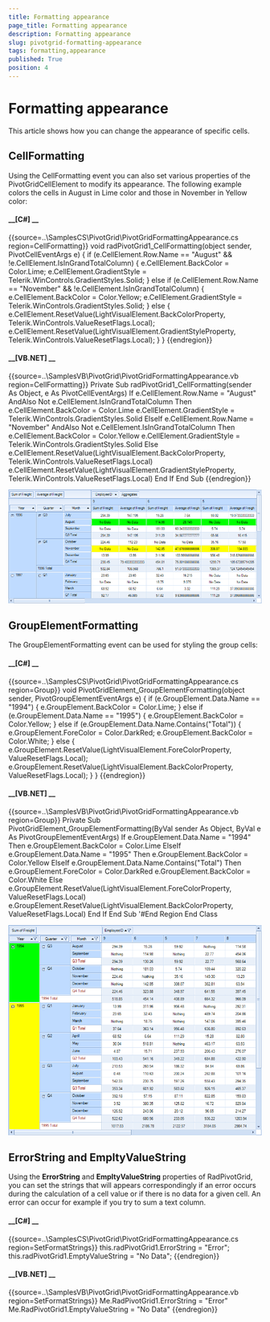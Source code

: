 ```yaml
---
title: Formatting appearance
page_title: Formatting appearance
description: Formatting appearance
slug: pivotgrid-formatting-appearance
tags: formatting,appearance
published: True
position: 4
---
```


# Formatting appearance



This article shows how you can change the appearance of specific cells.

## CellFormatting

Using the CellFormatting event you can also set various properties of the PivotGridCellElement to modify its appearance. The following example
          colors the cells in August in Lime color and those in November in Yellow color:
        

#### __[C#] __

{{source=..\SamplesCS\PivotGrid\PivotGridFormattingAppearance.cs region=CellFormatting}}
	        void radPivotGrid1_CellFormatting(object sender, PivotCellEventArgs e)
	        {
	            if (e.CellElement.Row.Name == "August" && !e.CellElement.IsInGrandTotalColumn)
	            {
	                e.CellElement.BackColor = Color.Lime;
	                e.CellElement.GradientStyle = Telerik.WinControls.GradientStyles.Solid;
	            }
	            else if (e.CellElement.Row.Name == "November" && !e.CellElement.IsInGrandTotalColumn)
	            {
	                e.CellElement.BackColor = Color.Yellow;
	                e.CellElement.GradientStyle = Telerik.WinControls.GradientStyles.Solid;
	            }
	            else
	            {
	                e.CellElement.ResetValue(LightVisualElement.BackColorProperty, Telerik.WinControls.ValueResetFlags.Local);
	                e.CellElement.ResetValue(LightVisualElement.GradientStyleProperty, Telerik.WinControls.ValueResetFlags.Local);
	            }
	        }
	{{endregion}}



#### __[VB.NET] __

{{source=..\SamplesVB\PivotGrid\PivotGridFormattingAppearance.vb region=CellFormatting}}
	    Private Sub radPivotGrid1_CellFormatting(sender As Object, e As PivotCellEventArgs)
	        If e.CellElement.Row.Name = "August" AndAlso Not e.CellElement.IsInGrandTotalColumn Then
	            e.CellElement.BackColor = Color.Lime
	            e.CellElement.GradientStyle = Telerik.WinControls.GradientStyles.Solid
	        ElseIf e.CellElement.Row.Name = "November" AndAlso Not e.CellElement.IsInGrandTotalColumn Then
	            e.CellElement.BackColor = Color.Yellow
	            e.CellElement.GradientStyle = Telerik.WinControls.GradientStyles.Solid
	        Else
	            e.CellElement.ResetValue(LightVisualElement.BackColorProperty, Telerik.WinControls.ValueResetFlags.Local)
	            e.CellElement.ResetValue(LightVisualElement.GradientStyleProperty, Telerik.WinControls.ValueResetFlags.Local)
	        End If
	    End Sub
	{{endregion}}

![pivotgrid-formatting-appearance 001](images/pivotgrid-formatting-appearance001.png)

## GroupElementFormatting

The GroupElementFormatting event can be used for styling the group cells:
        

#### __[C#] __

{{source=..\SamplesCS\PivotGrid\PivotGridFormattingAppearance.cs region=Group}}
	        void PivotGridElement_GroupElementFormatting(object sender, PivotGroupElementEventArgs e)
	        {
	            if (e.GroupElement.Data.Name == "1994")
	            {
	                e.GroupElement.BackColor = Color.Lime;
	            }
	            else if (e.GroupElement.Data.Name == "1995")
	            {
	                e.GroupElement.BackColor = Color.Yellow;
	            }
	            else if (e.GroupElement.Data.Name.Contains("Total"))
	            {
	                e.GroupElement.ForeColor = Color.DarkRed;
	                e.GroupElement.BackColor = Color.White;
	            }
	            else
	            {
	                e.GroupElement.ResetValue(LightVisualElement.ForeColorProperty, ValueResetFlags.Local);
	                e.GroupElement.ResetValue(LightVisualElement.BackColorProperty, ValueResetFlags.Local);
	            }
	        }
	{{endregion}}



#### __[VB.NET] __

{{source=..\SamplesVB\PivotGrid\PivotGridFormattingAppearance.vb region=Group}}
	    Private Sub PivotGridElement_GroupElementFormatting(ByVal sender As Object, ByVal e As PivotGroupElementEventArgs)
	        If e.GroupElement.Data.Name = "1994" Then
	            e.GroupElement.BackColor = Color.Lime
	        ElseIf e.GroupElement.Data.Name = "1995" Then
	            e.GroupElement.BackColor = Color.Yellow
	        ElseIf e.GroupElement.Data.Name.Contains("Total") Then
	            e.GroupElement.ForeColor = Color.DarkRed
	            e.GroupElement.BackColor = Color.White
	        Else
	            e.GroupElement.ResetValue(LightVisualElement.ForeColorProperty, ValueResetFlags.Local)
	            e.GroupElement.ResetValue(LightVisualElement.BackColorProperty, ValueResetFlags.Local)
	        End If
	    End Sub
	    '#End Region
	End Class

![pivotgrid-formatting-appearance 002](images/pivotgrid-formatting-appearance002.png)

##  ErrorString and EmpltyValueString

Using the __ErrorString__ and __EmpltyValueString__ properties of RadPivotGrid,
          you can set the strings that will appears correspondingly if an error occurs during the calculation of a cell value or if
          there is no data for a given cell. An error can occur for example if you try to sum a text column.
        

#### __[C#] __

{{source=..\SamplesCS\PivotGrid\PivotGridFormattingAppearance.cs region=SetFormatStrings}}
	            this.radPivotGrid1.ErrorString = "Error";
	            this.radPivotGrid1.EmptyValueString = "No Data";
	{{endregion}}



#### __[VB.NET] __

{{source=..\SamplesVB\PivotGrid\PivotGridFormattingAppearance.vb region=SetFormatStrings}}
	        Me.RadPivotGrid1.ErrorString = "Error"
	        Me.RadPivotGrid1.EmptyValueString = "No Data"
	{{endregion}}


